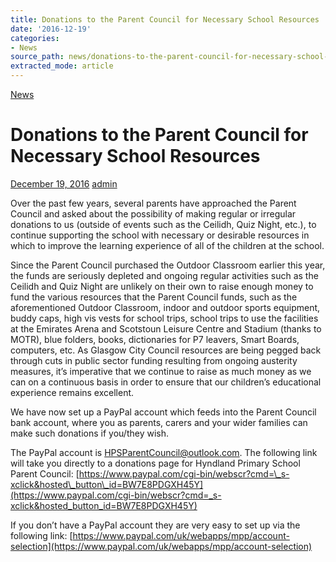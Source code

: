 ```yaml
---
title: Donations to the Parent Council for Necessary School Resources
date: '2016-12-19'
categories:
- News
source_path: news/donations-to-the-parent-council-for-necessary-school-resources-2/index.html
extracted_mode: article
---
```

[News](/news/)

# Donations to the Parent Council for Necessary School Resources

[December 19, 2016](/news/donations-to-the-parent-council-for-necessary-school-resources-2/) [admin](author/admin/)

Over the past few years, several parents have approached the Parent Council and asked about the possibility of making regular or irregular donations to us (outside of events such as the Ceilidh, Quiz Night, etc.), to continue supporting the school with necessary or desirable resources in which to improve the learning experience of all of the children at the school.

Since the Parent Council purchased the Outdoor Classroom earlier this year, the funds are seriously depleted and ongoing regular activities such as the Ceilidh and Quiz Night are unlikely on their own to raise enough money to fund the various resources that the Parent Council funds, such as the aforementioned Outdoor Classroom, indoor and outdoor sports equipment, buddy caps, high vis vests for school trips, school trips to use the facilities at the Emirates Arena and Scotstoun Leisure Centre and Stadium (thanks to MOTR), blue folders, books, dictionaries for P7 leavers, Smart Boards, computers, etc. As Glasgow City Council resources are being pegged back through cuts in public sector funding resulting from ongoing austerity measures, it’s imperative that we continue to raise as much money as we can on a continuous basis in order to ensure that our children’s educational experience remains excellent.

We have now set up a PayPal account which feeds into the Parent Council bank account, where you as parents, carers and your wider families can make such donations if you/they wish.

The PayPal account is HPSParentCouncil@outlook.com. The following link will take you directly to a donations page for Hyndland Primary School Parent Council: [https://www.paypal.com/cgi-bin/webscr?cmd=\_s-xclick&hosted\_button\_id=BW7E8PDGXH45Y](https://www.paypal.com/cgi-bin/webscr?cmd=_s-xclick&hosted_button_id=BW7E8PDGXH45Y)

If you don’t have a PayPal account they are very easy to set up via the following link:&nbsp;[https://www.paypal.com/uk/webapps/mpp/account-selection](https://www.paypal.com/uk/webapps/mpp/account-selection)
